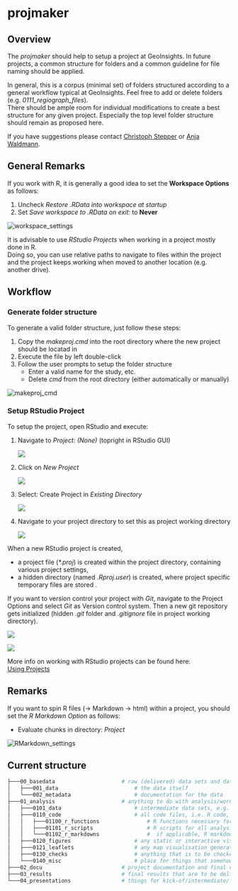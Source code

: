 # projmaker

## Overview

The _projmaker_ should help to setup a project at GeoInsights.
In future projects, a common structure for folders and a common guideline for file naming should be applied.

In general, this is a corpus (minimal set) of folders structured according to a general workflow typical at GeoInsights.
Feel free to add or delete folders (e.g. *0111_regiograph_files*).  
There should be ample room for individual modifications to create a best structure for any given project.
Especially the top level folder structure should remain as proposed here.

If you have suggestions please contact [Christoph Stepper](mailto:christoph.stepper@gfk.com) or [Anja Waldmann](mailto:anja.waldmann@gfk.com).

## General Remarks

If you work with R, it is generally a good idea to set the __Workspace Options__ as follows:

1. Uncheck _Restore .RData into workspace at startup_
2. Set _Save workspace to .RData on exit:_ to __Never__

![workspace_settings](figures/workspace_settings_RStudio.png)	

It is advisable to use _RStudio Projects_ when working in a project mostly done in R.  
Doing so, you can use relative paths to navigate to files within the project and the project keeps working when moved to another location (e.g. another drive).

## Workflow

### Generate folder structure

To generate a valid folder structure, just follow these steps:

1. Copy the *makeproj.cmd* into the root directory where the new project should be locatad in
2. Execute the file by left double-click
3. Follow the user prompts to setup the folder structure
	+ Enter a valid name for the study, etc.
	+ Delete *cmd* from the root directory (either automatically or manually)

![makeproj_cmd](figures/makeproj_cmd.png)
	
### Setup RStudio Project

To setup the project, open RStudio and execute:

1. Navigate to _Project: (None)_ (topright in RStudio GUI)

	![](figures/proj_1.png)
	
2. Click on _New Project_

	![](figures/proj_2.png)

3. Select: Create Project in _Existing Directory_

	![](figures/proj_3.png)

4. Navigate to your project directory to set this as project working directory

	![](figures/proj_4.png)
	
When a new RStudio project is created,
* a project file (_*.proj_) is created within the project directory, containing various project settings,
* a hidden directory (named _.Rproj.user_) is created, where project specific temporary files are stored .

If you want to version control your project with _Git_, navigate to the Project Options and select _Git_ as Version control system. 
Then a new git repository gets initialized (hidden _.git_ folder and _.gitignore_ file in project working directory).

![](figures/project_options_1.png)

![](figures/project_options_2.png)

More info on working with RStudio projects can be found here:  
[Using Projects](https://support.rstudio.com/hc/en-us/articles/200526207-Using-Projects)

## Remarks

If you want to spin R files (-> Markdown -> html) within a project, you should set the _R Markdown Option_ as follows:
* Evaluate chunks in directory: _Project_
 
![RMarkdown_settings](figures/RMarkdown_settings_RStudio.png)



## Current structure

[//]: # (run in cmd: tree /f and copy output from cmd)


```bash
├───00_basedata						# raw (delivered) data sets and data documentation; input only - i.e. never to be overwridden!
│   ├───001_data						# the data itself
│   └───002_metadata					# documentation for the data
├───01_analysis						# anything to do with analysis/work-in-progress
│   ├───0101_data						# intermediate data sets, e.g. results from individual analysis modules (tip: name subfolders corresponding to your R-scripts and save your data)
│   ├───0110_code						# all code files, i.e. R code, py code, SAS code, etc.
│   │   ├───01100_r_functions				# R functions necessary for projects (longer than a 3-liner), but not worth to be put into a GIpackage; sourced within scripts to avoid code repetition	
│   │   ├───01101_r_scripts					# R scripts for all analysis steps/modules, named in a comprehensible way (tip: number scrips in the order they need to be executed)	
│   │   └───01102_r_markdowns				#  if applicable, R markdown files (eg. for documentations etc.)
│   ├───0120_figures					# any static or interactive visualisations generated during the analysis
│   ├───0121_leaflets					# any map visualisation generated during the analysis
│   ├───0130_checks						# anything that is to be checked by people other than the analysis author, e.g. excel comparison files in purchasing power
│   └───0140_misc						# place for things that somehow do not fit into any of the above, e.g. colour definitions for logos
├───02_docu							# project documentation and final checks (Checkliste)
├───03_results						# final results that are to be delivered to the client or that are to be pushed to our official products
└───04_presentations				# things for kick-of/intermediate/final presentations
```
